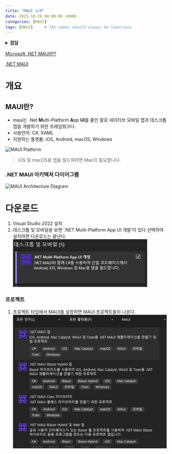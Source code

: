 ```yaml
---
title: "MAUI 소개"
date: 2025-10-28 00:00:00 +0900
categories: [MAUI]
tags: [MAUI]     # TAG names should always be lowercase
---
```

<details>
    <summary> <strong>잡담</strong> </summary>

    게임 개발을 하면서 늘어나는 데이터 테이블을 보기가 점점 어려워졌다. 그래서 '데이터를 눈에 보기 쉽게 하는 프로그램을 한 번 만들어보자'라는 생각을 하여, 어떤 프레임워크를 써볼까 고민이 되었다. 
     

    만드는데 오랜 시간을 들이고 싶지 않아서 C#언어가 지원되는 프레임워크를 사용하고 싶었다.  WPF나 MAUI 둘 중 고민하다가 자마린이라는 프레임워크가 기술 지원을 종료하며 MAUI로 바뀌었다는 소식을 찾고 궁금해져서 MAUI를 사용하게 되었다.
     

    출시된지 얼마 안된 프레임워크라 그런지 버그가 꽤 많다. 찾아보니 MAUI에 대한 평가는 별로 좋은 편은 아니였다. 그냥 React Native나 Flutter쓰는걸 추천하는 편.
     

    사용해보니까 사내 프로그램 같은거 개발할 때는 괜찮을 것 같다. 특히나 C#사용자가 많으면 빠르게 개발 가능 할 것 같다.
     

    그리고 다양한 플랫폼을 지원한다는 점이 플러스다. iOS지원이 별로라고는 하지만 안하는 것 보단 좋겠지..
     

    기왕 사용해봤으니 사용해본 기능 위주로 포스트를 해볼 생각이다.
    
    이번에 포스트하려고 조사해보니 BlazorBindings.MAUI를 꽤나 사용하는 것 같다.
    <https://github.com/Dreamescaper/BlazorBindings.Maui>
</details>

[Microsoft .NET MAUI란?](https://learn.microsoft.com/ko-kr/dotnet/maui/what-is-maui?view=net-maui-9.0) 

[.NET MAUI](https://dotnet.microsoft.com/ko-kr/apps/maui)

# 개요
## MAUI란?
- maui는 .Net **M**ulti-Platform **A**pp **UI**를 줄인 말로 네이티브 모바일 앱과 데스크톱 앱을 개발하기 위한 프레임워크다.
- 사용언어: C#, XAML
- 지원하는 플랫폼: iOS, Android, macOS, Windows

![MAUI Platform](https://learn.microsoft.com/ko-kr/dotnet/maui/media/what-is-maui/maui-overview.png?view=net-maui-9.0.png)

> iOS 및 macOS용 앱을 빌드하려면 Mac이 필요합니다.

### .NET MAUI 아키텍처 다이어그램
![MAUI Architecture Diagram](https://learn.microsoft.com/ko-kr/dotnet/maui/media/what-is-maui/architecture-diagram.png?view=net-maui-9.0.png)

# 다운로드
1. Visual Studio 2022 설치
2. 데스크톱 및 모바일을 보면 ‘.NET Multi-Platform App UI 개발’이 있다 선택하여 설치하면 다운로드는 끝난다.
![Install MAUI](/assets/Images/InstallMAUI.png)

### 프로젝트
1. 프로젝트 타입에서 MAUI를 설정하면 MAUI 프로젝트들이 나온다.
![Project Type MAUI](/assets/Images/ProjectTypeMAUI.png)
